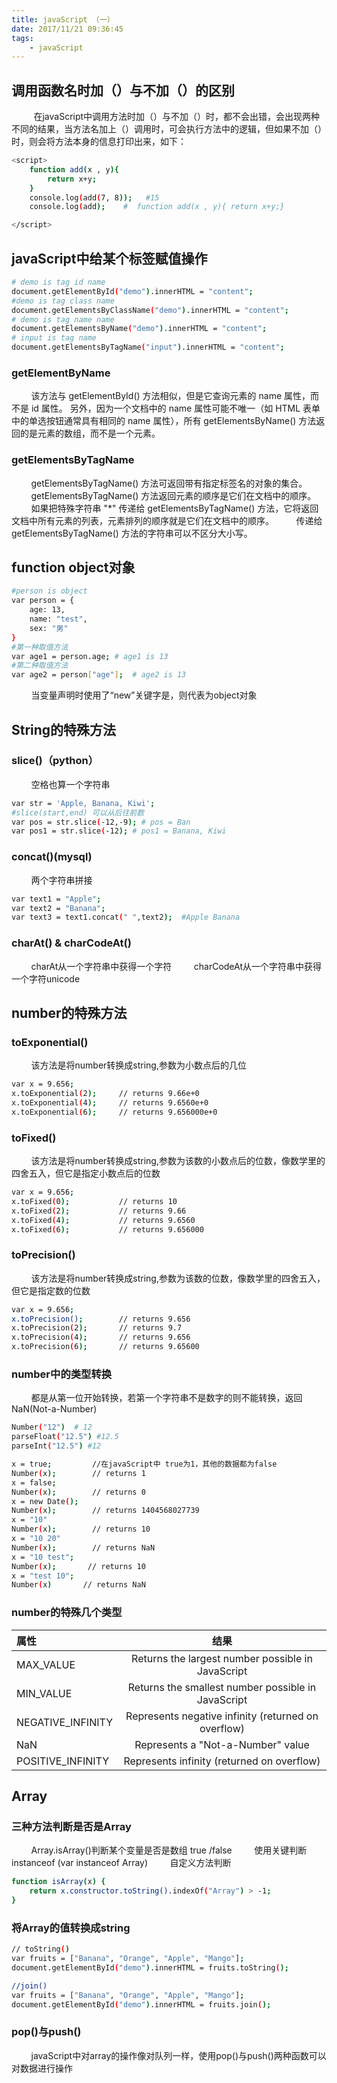 ```yaml
---
title: javaScript （一）
date: 2017/11/21 09:36:45
tags: 
    - javaScript
---
```


## 调用函数名时加（）与不加（）的区别

&nbsp;&nbsp;&nbsp;&nbsp;&nbsp;&nbsp;&nbsp;&nbsp;&nbsp;在javaScript中调用方法时加（）与不加（）时，都不会出错，会出现两种不同的结果，当方法名加上（）调用时，可会执行方法中的逻辑，但如果不加（）时，则会将方法本身的信息打印出来，如下：

``` bash
<script>
    function add(x , y){
        return x+y;
    }
    console.log(add(7, 8));   #15
    console.log(add);    #  function add(x , y){ return x+y;}  

</script>
```

## javaScript中给某个标签赋值操作

``` bash
# demo is tag id name
document.getElementById("demo").innerHTML = "content";
#demo is tag class name
document.getElementsByClassName("demo").innerHTML = "content";
# demo is tag name name
document.getElementsByName("demo").innerHTML = "content";
# input is tag name
document.getElementsByTagName("input").innerHTML = "content";
```
### getElementByName
&nbsp;&nbsp;&nbsp;&nbsp;&nbsp;&nbsp;&nbsp;&nbsp;该方法与 getElementById() 方法相似，但是它查询元素的 name 属性，而不是 id 属性。
另外，因为一个文档中的 name 属性可能不唯一（如 HTML 表单中的单选按钮通常具有相同的 name 属性），所有 getElementsByName() 方法返回的是元素的数组，而不是一个元素。

### getElementsByTagName
&nbsp;&nbsp;&nbsp;&nbsp;&nbsp;&nbsp;&nbsp;&nbsp;getElementsByTagName() 方法可返回带有指定标签名的对象的集合。
&nbsp;&nbsp;&nbsp;&nbsp;&nbsp;&nbsp;&nbsp;&nbsp;getElementsByTagName() 方法返回元素的顺序是它们在文档中的顺序。
&nbsp;&nbsp;&nbsp;&nbsp;&nbsp;&nbsp;&nbsp;&nbsp;如果把特殊字符串 "*" 传递给 getElementsByTagName() 方法，它将返回文档中所有元素的列表，元素排列的顺序就是它们在文档中的顺序。
&nbsp;&nbsp;&nbsp;&nbsp;&nbsp;&nbsp;&nbsp;&nbsp;传递给 getElementsByTagName() 方法的字符串可以不区分大小写。

## function object对象
``` bash
#person is object
var person = {
    age: 13,
    name: "test",
    sex: "男"
}
#第一种取值方法
var age1 = person.age; # age1 is 13
#第二种取值方法
var age2 = person["age"];  # age2 is 13
```
&nbsp;&nbsp;&nbsp;&nbsp;&nbsp;&nbsp;&nbsp;&nbsp;当变量声明时使用了“new”关键字是，则代表为object对象

## String的特殊方法
### slice()（python）
&nbsp;&nbsp;&nbsp;&nbsp;&nbsp;&nbsp;&nbsp;&nbsp;空格也算一个字符串
``` bash
var str = 'Apple, Banana, Kiwi';
#slice(start,end) 可以从后往前数
var pos = str.slice(-12,-9); # pos = Ban
var pos1 = str.slice(-12); # pos1 = Banana, Kiwi
``` 
### concat()(mysql)
&nbsp;&nbsp;&nbsp;&nbsp;&nbsp;&nbsp;&nbsp;&nbsp;两个字符串拼接

``` bash
var text1 = "Apple";
var text2 = "Banana";
var text3 = text1.concat(" ",text2);  #Apple Banana
```
### charAt() & charCodeAt()
&nbsp;&nbsp;&nbsp;&nbsp;&nbsp;&nbsp;&nbsp;&nbsp;charAt从一个字符串中获得一个字符
&nbsp;&nbsp;&nbsp;&nbsp;&nbsp;&nbsp;&nbsp;&nbsp;charCodeAt从一个字符串中获得一个字符unicode

## number的特殊方法
### toExponential()
&nbsp;&nbsp;&nbsp;&nbsp;&nbsp;&nbsp;&nbsp;&nbsp;该方法是将number转换成string,参数为小数点后的几位
``` bash
var x = 9.656;
x.toExponential(2);     // returns 9.66e+0
x.toExponential(4);     // returns 9.6560e+0
x.toExponential(6);     // returns 9.656000e+0
```

### toFixed()
&nbsp;&nbsp;&nbsp;&nbsp;&nbsp;&nbsp;&nbsp;&nbsp;该方法是将number转换成string,参数为该数的小数点后的位数，像数学里的四舍五入，但它是指定小数点后的位数
``` bash
var x = 9.656;
x.toFixed(0);           // returns 10
x.toFixed(2);           // returns 9.66
x.toFixed(4);           // returns 9.6560
x.toFixed(6);           // returns 9.656000
```

### toPrecision()
&nbsp;&nbsp;&nbsp;&nbsp;&nbsp;&nbsp;&nbsp;&nbsp;该方法是将number转换成string,参数为该数的位数，像数学里的四舍五入，但它是指定数的位数
``` bash
var x = 9.656;
x.toPrecision();        // returns 9.656
x.toPrecision(2);       // returns 9.7
x.toPrecision(4);       // returns 9.656
x.toPrecision(6);       // returns 9.65600
```
### number中的类型转换
&nbsp;&nbsp;&nbsp;&nbsp;&nbsp;&nbsp;&nbsp;&nbsp;都是从第一位开始转换，若第一个字符串不是数字的则不能转换，返回NaN(Not-a-Number)
``` bash
Number("12")  # 12
parseFloat("12.5") #12.5
parseInt("12.5") #12

x = true;         //在javaScript中 true为1，其他的数据都为false
Number(x);        // returns 1
x = false;     
Number(x);        // returns 0
x = new Date();
Number(x);        // returns 1404568027739
x = "10"
Number(x);        // returns 10
x = "10 20"
Number(x);        // returns NaN
x = "10 test";
Number(x);       // returns 10
x = "test 10";
Number(x)       // returns NaN  
```
### number的特殊几个类型
| 属性 | 结果 |
|:-------|:-----:|
|MAX_VALUE|	Returns the largest number possible in JavaScript|
|MIN_VALUE|	Returns the smallest number possible in JavaScript|
|NEGATIVE_INFINITY|	Represents negative infinity (returned on overflow)|
|NaN| Represents a "Not-a-Number" value|
|POSITIVE_INFINITY|	Represents infinity (returned on overflow)|

## Array
### 三种方法判断是否是Array

&nbsp;&nbsp;&nbsp;&nbsp;&nbsp;&nbsp;&nbsp;&nbsp;Array.isArray()判断某个变量是否是数组 true /false
&nbsp;&nbsp;&nbsp;&nbsp;&nbsp;&nbsp;&nbsp;&nbsp;使用关键判断instanceof (var instanceof Array)
&nbsp;&nbsp;&nbsp;&nbsp;&nbsp;&nbsp;&nbsp;&nbsp;自定义方法判断

``` bash
function isArray(x) {
    return x.constructor.toString().indexOf("Array") > -1;
}
```
### 将Array的值转换成string
``` bash
// toString()
var fruits = ["Banana", "Orange", "Apple", "Mango"];
document.getElementById("demo").innerHTML = fruits.toString();

//join()
var fruits = ["Banana", "Orange", "Apple", "Mango"];
document.getElementById("demo").innerHTML = fruits.join();

```

### pop()与push()
&nbsp;&nbsp;&nbsp;&nbsp;&nbsp;&nbsp;&nbsp;&nbsp;javaScript中对array的操作像对队列一样，使用pop()与push()两种函数可以对数据进行操作
